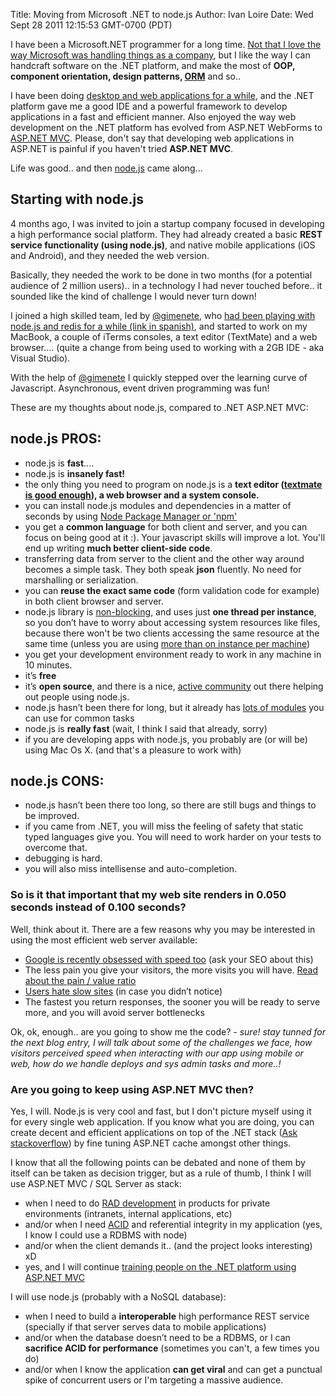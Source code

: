 Title: Moving from Microsoft .NET to node.js
Author: Ivan Loire
Date: Wed Sept 28 2011 12:15:53 GMT-0700 (PDT)

I have been a Microsoft.NET programmer for a long time. [Not that I love the way Microsoft was handling things as a company](http://www.lessonsoffailure.com/uncategorized/dear-microsoft/), but I like the way I can handcraft software on the .NET platform, and make the most of **OOP, component orientation, design patterns, [ORM](http://en.wikipedia.org/wiki/Object-relational_mapping)** and so..

I have been doing [desktop and web applications for a while], and the .NET platform gave me a good IDE and a powerful framework to develop applications in a fast and efficient manner. Also enjoyed the way web development on the .NET platform has evolved from ASP.NET WebForms to [ASP.NET MVC](http://www.asp.net/mvc). Please, don't say that developing web applications in ASP.NET is painful if you haven't tried **ASP.NET MVC**.

Life was good.. and then [node.js][] came along...

## Starting with node.js

4 months ago, I was invited to join a startup company focused in developing a high performance social platform. They had already created a basic **REST service functionality (using node.js)**, and native mobile applications (iOS and Android), and they needed the web version.

Basically, they needed the work to be done in two months (for a potential audience of 2 million users).. in a technology I had never touched before.. it sounded like the kind of challenge I would never turn down!

I joined a high skilled team, led by [@gimenete][], who [had been playing with node.js and redis for a while (link in spanish)](http://es.debugmodeon.com/articulo/introduccion-a-node-js), and started to work on my MacBook, a couple of iTerms consoles, a text editor (TextMate) and a web browser.... (quite a change from being used to working with a 2GB IDE - aka Visual Studio).

With the help of [@gimenete][] I quickly stepped over the learning curve of Javascript. Asynchronous, event driven programming was fun!

These are my thoughts about node.js, compared to .NET ASP.NET MVC:

## node.js PROS:
 * node.js is **fast**....
 * node.js is **insanely fast!**
 * the only thing you need to program on node.js is a **text editor ([textmate is good enough](http://macromates.com/)), a web browser and a system console.**
 * you can install node.js modules and dependencies in a matter of seconds by using [Node Package Manager or 'npm'](http://npmjs.org/)
 * you get a **common language** for both client and server, and you can focus on being good at it :). Your javascript skills will improve a lot. You'll end up writing **much better client-side code**.
 * transferring data from server to the client and the other way around becomes a simple task. They both speak **json** fluently. No need for marshalling or serialization.
 * you can **reuse the exact same code** (form validation code for example) in both client browser and server.
 * node.js library is [non-blocking](http://blog.mixu.net/2011/02/01/understanding-the-node-js-event-loop/), and uses just **one thread per instance**, so you don’t have to worry about accessing system resources like files, because there won't be two clients accessing the same resource at the same time (unless you are using [more than on instance per machine](http://stackoverflow.com/questions/2387724/node-js-on-multi-core-machines))
 * you get your development environment ready to work in any machine in 10 minutes.
 * it’s **free**
 * it’s **open source**, and there is a nice, [active community](http://howtonode.org/) out there helping out people using node.js.
 * node.js hasn’t been there for long, but it already has [lots of modules](https://github.com/joyent/node/wiki/modules) you can use for common tasks
 * node.js is **really fast** (wait, I think I said that already, sorry)
 * if you are developing apps with node.js, you probably are (or will be) using Mac Os X. (and that's a pleasure to work with)

## node.js CONS:
 * node.js hasn’t been there too long, so there are still bugs and things to be improved.
 * if you came from .NET, you will miss the feeling of safety that static typed languages give you. You will need to work harder on your tests to overcome that.
 * debugging is hard.
 * you will also miss intellisense and auto-completion.

### So is it that important that my web site renders in 0.050 seconds instead of 0.100 seconds?

Well, think about it. There are a few reasons why you may be interested in using the most efficient web server available:

 * [Google is recently obsessed with speed too](http://googlewebmastercentral.blogspot.com/2010/04/using-site-speed-in-web-search-ranking.html) (ask your SEO about this)
 * The less pain you give your visitors, the more visits you will have. [Read about the pain / value ratio](http://designmind.frogdesign.com/blog/mobile-apps-must-die.html)
 * [Users hate slow sites](http://www.useit.com/alertbox/response-times.html) (in case you didn’t notice)
 * The fastest you return responses, the sooner you will be ready to serve more, and you will avoid server bottlenecks

Ok, ok, enough.. are you going to show me the code?
*- sure! stay tunned for the next blog entry, I will talk about some of the challenges we face, how visitors perceived speed when interacting with our app using mobile or web, how do we handle deploys and sys admin tasks and more..!*

### Are you going to keep using ASP.NET MVC then?

Yes, I will. Node.js is very cool and fast, but I don't picture myself using it for every single web application. If you know what you are doing, you can create decent and efficient applications on top of the .NET stack ([Ask stackoverflow](http://blog.stackoverflow.com/2008/09/what-was-stack-overflow-built-with/)) by fine tuning ASP.NET cache amongst other things.

I know that all the following points can be debated and none of them by itself can be taken as decision trigger, but as a rule of thumb, I think I will use ASP.NET MVC / SQL Server as stack:

 * when I need to do [RAD development](http://en.wikipedia.org/wiki/Rapid_application_development) in products for private environments (intranets, internal applications, etc)
 * and/or when I need [ACID](http://en.wikipedia.org/wiki/ACID) and referential integrity in my application (yes, I know I could use a RDBMS with node)
 * and/or when the client demands it.. (and the project looks interesting) xD
 * yes, and I will continue [training people on the .NET platform using ASP.NET MVC](http://www.vitaminasdev.com/Cursos/6/fundamentos-de-asp-net-mvc-3)


I will use node.js (probably with a NoSQL database):

 * when I need to build a **interoperable** high performance REST service (specially if that server serves data to mobile applications)
 * and/or when the database doesn’t need to be a RDBMS, or I can **sacrifice ACID for performance** (sometimes you can't, a few times you do)
 * and/or when I know the application **can get viral** and can get a punctual spike of concurrent users or I'm targeting a massive audience.


[desktop and web applications for a while]: http://www.iloire.com
[@gimenete]: http://www.twitter.com/gimenete
[node.js]: http://www.nodejs.org